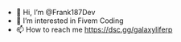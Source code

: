- 👋 Hi, I’m @Frank187Dev
- 👀 I’m interested in Fivem Coding
- 📫 How to reach me https://dsc.gg/galaxyliferp

<!---
Frank187Dev/Frank187Dev is a ✨ special ✨ repository because its `README.md` (this file) appears on your GitHub profile.
You can click the Preview link to take a look at your changes.
--->

